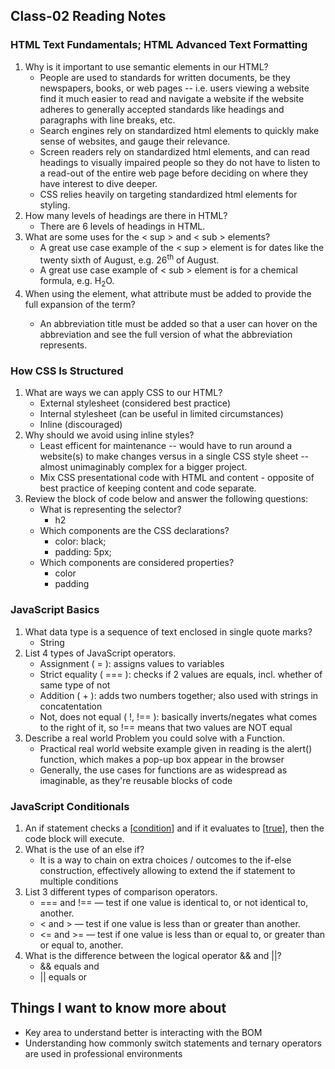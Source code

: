 ## Class-02 Reading Notes  
### HTML Text Fundamentals; HTML Advanced Text Formatting

1. Why is it important to use semantic elements in our HTML?
    * People are used to standards for written documents, be they newspapers, books, or web pages -- i.e. users viewing a website find it much easier to read and navigate a website if the website adheres to generally accepted standards like headings and paragraphs with line breaks, etc. 
    * Search engines rely on standardized html elements to quickly make sense of websites, and gauge their relevance.
    * Screen readers rely on standardized html elements, and can read headings to visually impaired people so they do not have to listen to a read-out of the entire web page before deciding on where they have interest to dive deeper.
    * CSS relies heavily on targeting standardized html elements for styling.
2. How many levels of headings are there in HTML?
    * There are 6 levels of headings in HTML.
3. What are some uses for the < sup > and < sub > elements?
    * A great use case example of the < sup > element is for dates like the twenty sixth of August, e.g. 26<sup>th</sup> of August.
    * A great use case example of < sub > element is for a chemical formula, e.g. H<sub>2</sub>O.
4. When using the <abbr> element, what attribute must be added to provide the full expansion of the term?
    * An abbreviation title must be added so that a user can hover on the abbreviation and see the full version of what the abbreviation represents.

### How CSS Is Structured

1. What are ways we can apply CSS to our HTML?
    * External stylesheet (considered best practice)
    * Internal stylesheet (can be useful in limited circumstances)
    * Inline (discouraged)
2. Why should we avoid using inline styles?
    * Least efficent for maintenance -- would have to run around a website(s) to make changes versus in a single CSS style sheet -- almost unimaginably complex for a bigger project.
    * Mix CSS presentational code with HTML and content - opposite of best practice of keeping content and code separate. 
3. Review the block of code below and answer the following questions:
    * What is representing the selector?
      * h2
    * Which components are the CSS declarations?
      * color: black;
      * padding: 5px;
    * Which components are considered properties?
      * color 
      * padding

### JavaScript Basics

1. What data type is a sequence of text enclosed in single quote marks?
    * String
2. List 4 types of JavaScript operators.
    * Assignment ( = ): assigns values to variables
    * Strict equality ( === ): checks if 2 values are equals, incl. whether of same type of not
    * Addition ( + ): adds two numbers together; also used with strings in concatentation
    * Not, does not equal ( !, !== ): basically inverts/negates what comes to the right of it, so !== means that two values are NOT equal
3. Describe a real world Problem you could solve with a Function.
    * Practical real world website example given in reading is the alert() function, which makes a pop-up box appear in the browser 
    * Generally, the use cases for functions are as widespread as imaginable, as they're reusable blocks of code

### JavaScript Conditionals

1. An if statement checks a [<u>condition</u>] and if it evaluates to [<u>true</u>], then the code block will execute.
2. What is the use of an else if?
    *  It is a way to chain on extra choices / outcomes to the if-else construction, effectively allowing to extend the if statement to multiple conditions 
3. List 3 different types of comparison operators.
    * === and !== — test if one value is identical to, or not identical to, another.
    * < and > — test if one value is less than or greater than another.
    * <= and >= — test if one value is less than or equal to, or greater than or equal to, another.
4. What is the difference between the logical operator && and \|\|?
    * && equals and
    * \|\| equals or

## Things I want to know more about
* Key area to understand better is interacting with the BOM
* Understanding how commonly switch statements and ternary operators are used in professional environments

